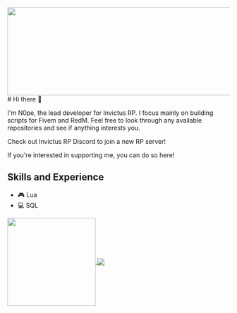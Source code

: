 <img align="center" height = 200 src = "https://github.com/Officialn0pe121/Officialn0pe121/blob/main/banner.gif" width = 800 />
# Hi there 👋

I'm N0pe, the lead developer for Invictus RP. I focus mainly on building scripts for Fivem and RedM. Feel free to look through any available repositories and see if anything interests you. 

Check out Invictus RP Discord to join a new RP server!

If you're interested in supporting me, you can do so here!

## Skills and Experience
*  🎮 Lua
*  💻 SQL

<a href="https://github.com/Officialn0pe121/github-readme-stats">
  <img height=200 align="center" src="https://github-readme-stats.vercel.app/api?username=Officialn0pe121&show_icons=true&theme=radical" />
</a>
<a href="https://github.com/Officialn0pe121/github-readme-stats">
  <img align="center" src="https://github-readme-stats.vercel.app/api/top-langs/?username=Officialn0pe121&layout=donut-vertical&show_icons=true&theme=radical" />
</a>
